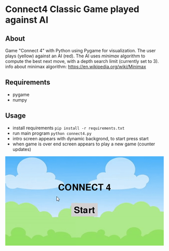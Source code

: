 # Connect4 Classic Game played against AI
## About
Game "Connect 4" with Python using Pygame for visualization. The user plays (yellow) against an AI (red). The AI uses _minimax_ algorithm to compute the best next move, with a depth search limit (currently set to 3).
info about minimax algorithm: https://en.wikipedia.org/wiki/Minimax

## Requirements
* pygame
* numpy

## Usage
* install requirements `pip install -r requirements.txt`
* run main program `python connect4.py`
* intro screen appears with dynamic backgrond, to start press start
* when game is over end screen appears to play a new game (counter updates)

<img src="files/connect4.gif"/>

